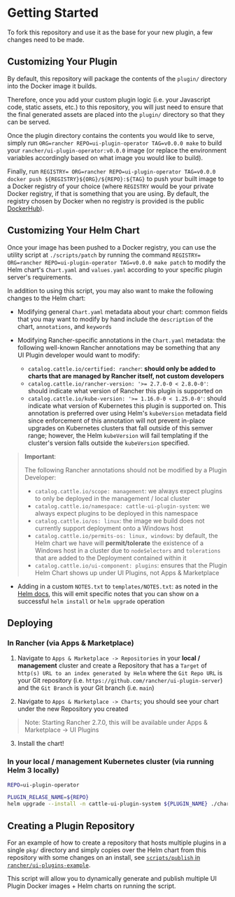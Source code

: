 # Getting Started

To fork this repository and use it as the base for your new plugin, a few changes need to be made.

## Customizing Your Plugin

By default, this repository will package the contents of the `plugin/` directory into the Docker image it builds.

Therefore, once you add your custom plugin logic (i.e. your Javascript code, static assets, etc.) to this repository, you will just need to ensure that the final generated assets are placed into the `plugin/` directory so that they can be served.

Once the plugin directory contains the contents you would like to serve, simply run `ORG=rancher REPO=ui-plugin-operator TAG=v0.0.0 make` to build your `rancher/ui-plugin-operator:v0.0.0` image (or replace the environment variables accordingly based on what image you would like to build).

Finally, run `REGISTRY= ORG=rancher REPO=ui-plugin-operator TAG=v0.0.0 docker push ${REGISTRY}${ORG}/${REPO}:${TAG}` to push your built image to a Docker registry of your choice (where `REGISTRY` would be your private Docker registry, if that is something that you are using. By default, the registry chosen by Docker when no registry is provided is the public [DockerHub](https://hub.docker.com/)).

## Customizing Your Helm Chart

Once your image has been pushed to a Docker registry, you can use the utility script at `./scripts/patch` by running the command `REGISTRY= ORG=rancher REPO=ui-plugin-operator TAG=v0.0.0 make patch` to modify the Helm chart's `Chart.yaml` and `values.yaml` according to your specific plugin server's requirements.

In addition to using this script, you may also want to make the following changes to the Helm chart:

- Modifying general `Chart.yaml` metadata about your chart: common fields that you may want to modify by hand include the `description` of the chart, `annotations`, and `keywords`

- Modifying Rancher-specific annotations in the `Chart.yaml` metadata: the following well-known Rancher annotations may be something that any UI Plugin developer would want to modify:
  - `catalog.cattle.io/certified: rancher`: **should only be added to charts that are managed by Rancher itself, not custom developers**
  - `catalog.cattle.io/rancher-version: '>= 2.7.0-0 < 2.8.0-0'`: should indicate what version of Rancher this plugin is supported on
  - `catalog.cattle.io/kube-version: '>= 1.16.0-0 < 1.25.0-0'`: should indicate what version of Kubernetes this plugin is supported on. This annotation is preferred over using Helm's `kubeVersion` metadata field since enforcement of this annotation will not prevent in-place upgrades on Kubernetes clusters that fall outside of this semver range; however, the Helm `kubeVersion` will fail templating if the cluster's version falls outside the `kubeVersion` specified.

> **Important**:
>
> The following Rancher annotations should not be modified by a Plugin Developer:
>
> - `catalog.cattle.io/scope: management`: we always expect plugins to only be deployed in the management / local cluster
> - `catalog.cattle.io/namespace: cattle-ui-plugin-system`: we always expect plugins to be deployed in this namespace
> - `catalog.cattle.io/os: linux`: the image we build does not currently support deployment onto a Windows host
> - `catalog.cattle.io/permits-os: linux, windows`: by default, the Helm chart we have will **permit/tolerate** the existence of a Windows host in a cluster due to `nodeSelectors` and `tolerations` that are added to the Deployment contained within it
> - `catalog.cattle.io/ui-component: plugins`: ensures that the Plugin Helm Chart shows up under UI Plugins, not Apps & Marketplace
  
- Adding in a custom `NOTES.txt` to `templates/NOTES.txt`: as noted in the [Helm docs](https://helm.sh/docs/chart_template_guide/notes_files/), this will emit specific notes that you can show on a successful `helm install` or `helm upgrade` operation


## Deploying

### In Rancher (via Apps & Marketplace)

1. Navigate to `Apps & Marketplace -> Repositories` in your **local / management** cluster and create a Repository that has a `Target` of `http(s) URL to an index generated by Helm` where the `Git Repo URL` is your Git repository (i.e. `https://github.com/rancher/ui-plugin-server`) and the `Git Branch` is your Git branch (i.e. `main`)

2. Navigate to `Apps & Marketplace -> Charts`; you should see your chart under the new Repository you created

> Note: Starting Rancher 2.7.0, this will be available under Apps & Marketplace -> UI Plugins

3. Install the chart!

### In your local / management Kubernetes cluster (via running Helm 3 locally)

```bash
REPO=ui-plugin-operator

PLUGIN_RELASE_NAME=${REPO}
helm upgrade --install -n cattle-ui-plugin-system ${PLUGIN_NAME} ./charts/ui-plugin-server
```

## Creating a Plugin Repository

For an example of how to create a repository that hosts multiple plugins in a single `pkg/` directory and simply copies over the Helm chart from this repository with some changes on an install, see [`scripts/publish` in `rancher/ui-plugins-example`](https://github.com/rancher/ui-plugin-examples/blob/main/scripts/publish). 

This script will allow you to dynamically generate and publish multiple UI Plugin Docker images + Helm charts on running the script.
